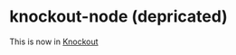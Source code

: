 knockout-node (depricated)
==========================

This is now in [Knockout](https://github.com/knockout/knockout)
